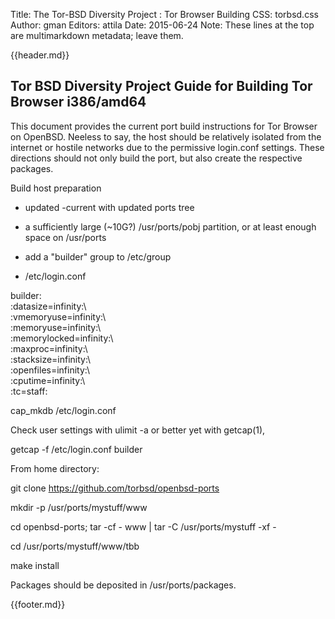 Title: The Tor-BSD Diversity Project : Tor Browser Building
CSS: torbsd.css
Author: gman
Editors: attila
Date: 2015-06-24
Note: These lines at the top are multimarkdown metadata; leave them.

{{header.md}}

## Tor BSD Diversity Project Guide for Building Tor Browser i386/amd64 ##

This document provides the current port build instructions for Tor Browser on OpenBSD. Neeless to say, the host should be relatively isolated from the internet or hostile networks due to the permissive login.conf settings. These directions should not only build the port, but also create the respective packages.

Build host preparation

* updated -current with updated ports tree

* a sufficiently large (~10G?) /usr/ports/pobj partition, or at least enough space on /usr/ports

* add a "builder" group to /etc/group

* /etc/login.conf

builder:\
	:datasize=infinity:\  
	:vmemoryuse=infinity:\  
	:memoryuse=infinity:\  
	:memorylocked=infinity:\  
	:maxproc=infinity:\  
	:stacksize=infinity:\  
	:openfiles=infinity:\  
	:cputime=infinity:\  
	:tc=staff:  

cap_mkdb /etc/login.conf

Check user settings with ulimit -a or better yet with getcap(1),

getcap -f /etc/login.conf builder

From home directory:

git clone https://github.com/torbsd/openbsd-ports

mkdir -p /usr/ports/mystuff/www

cd openbsd-ports; tar -cf - www | tar -C /usr/ports/mystuff -xf -

cd /usr/ports/mystuff/www/tbb

make install

Packages should be deposited in /usr/ports/packages.


{{footer.md}}
